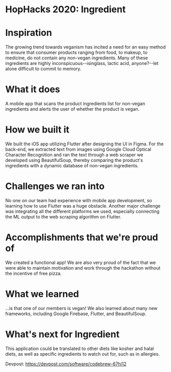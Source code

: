 # HopHacks 2020: Ingredient

# Inspiration
The growing trend towards veganism has incited a need for an easy method to ensure that consumer products ranging from food, to makeup, to medicine, do not contain any non-vegan ingredients. Many of these ingredients are highly inconspicuous--isinglass, lactic acid, anyone?--let alone difficult to commit to memory.

# What it does
A mobile app that scans the product ingredients list for non-vegan ingredients and alerts the user of whether the product is vegan.

# How we built it
We built the iOS app utilizing Flutter after designing the UI in Figma. For the back-end, we extracted text from images using Google Cloud Optical Character Recognition and ran the text through a web scraper we developed using BeautifulSoup, thereby comparing the product's ingredients with a dynamic database of non-vegan ingredients.

# Challenges we ran into
No one on our team had experience with mobile app development, so learning how to use Flutter was a huge obstacle. Another major challenge was integrating all the different platforms we used, especially connecting the ML output to the web scraping algorithm on Flutter.

# Accomplishments that we're proud of
We created a functional app! We are also very proud of the fact that we were able to maintain motivation and work through the hackathon without the incentive of free pizza.

# What we learned
...is that one of our members is vegan! We also learned about many new frameworks, including Google Firebase, Flutter, and BeautifulSoup.

# What's next for Ingredient
This application could be translated to other diets like kosher and halal diets, as well as specific ingredients to watch out for, such as in allergies.

Devpost: https://devpost.com/software/codebrew-67hi12
